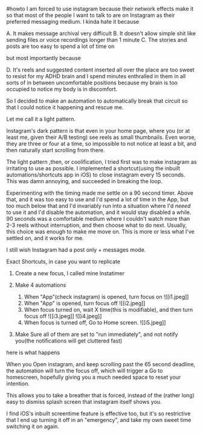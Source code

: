 #howto 
I am forced to use instagram because their network effects make it so that most of the people I want to talk to are on Instagram as their preferred messaging medium. I kinda hate it because 

A. It makes message archival very difficult
B. It doesn't allow simple shit like sending files or voice recordings longer than 1 minute
C. The stories and posts are too easy to spend a lot of time on

but most importantly because

D. It's reels and suggested content inserted all over the place are too sweet to resist for my ADHD brain and I spend minutes enthralled in them in all sorts of in between uncomfortable positions because my brain is too occupied to notice my body is in discomfort. 

So I decided to make an automation to automatically break that circuit so that I could notice it happening and rescue me. 

Let me call it a light pattern. 

Instagram's dark pattern is that even in your home page, where you (or at least me, given their A/B testing) see reels as small thumbnails. Even worse, they are three or four at a time, so impossible to not notice at least a bit, and then naturally start scrolling from there. 

The light pattern ,then, or coolification, I tried first was to make instagram as irritating to use as possible. I implemented a shortcut(using the inbuilt automations/shortcuts app in iOS) to close instagram every 15 seconds. This was damn annoying, and succeeded in breaking the loop. 

Experimenting with the timing made me settle on a 90 second timer. Above that, and it was too easy to use and I'd spend a lot of time in the App, but too much below that and I'd invariably run into a situation where I'd _neeed_ to use it and I'd disable the automation, and it would stay disabled a while. 90 seconds was a comfortable medium where I couldn't watch more than 2-3 reels without interruption, and then choose what to do next. Usually, this choice was enough to make me move on. This is more or less what I've settled on, and it works for me.

I still wish Instagram had a post only + messages mode. 

Exact Shortcuts, in case you want to replicate

1. Create a new focus, I called mine Instatimer
2. Make 4 automations
	1. When "App"(check instagram) is opened, turn focus on 
	![[i1.jpeg]]
	3. When "App" is opened, turn focus off 
	![[i2.jpeg]]
	5. When focus turned on, wait X time(this is modifiable), and then turn focus off
	![[i3.jpeg]] ![[i4.jpeg]]
	7. When focus is turned off, Go to Home screen.
	![[i5.jpeg]]

3. Make Sure all of them are set to "run immediately", and not notify you(the notifications will get cluttered fast)

here is what happens

When you Open instagram, and keep scrolling past the 65 second deadline, the automation will turn the focus off, which will trigger a Go to homescreen, hopefully giving you a much needed space to reset your intention.

This allows you to take a breather that is forced, instead of the (rather long) easy to dismiss splash screen that instagram itself shows you. 

I find iOS's inbuilt screentime feature is effective too, but it's so restrictive that I end up turning it off in an "emergency", and take my own sweet time switching it on again.







